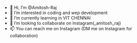 - 👋 Hi, I’m @Amitosh-Raj
- 👀 I’m interested in coding and wep development
- 🌱 I’m currently learning in VIT CHENNAI
- 💞️ I’m looking to collaborate on Instagram(_amitosh_raj)
- 📫 You can reach me on Instagram (DM me on Instagram for collaboration)

<!---
Amitosh-Raj/Amitosh-Raj is a ✨ special ✨ repository because its `README.md` (this file) appears on your GitHub profile.
You can click the Preview link to take a look at your changes.
--->
